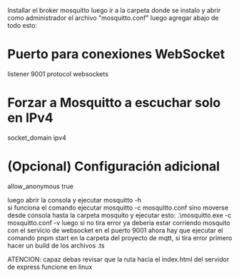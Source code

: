 Installar el broker mosquitto
luego ir a la carpeta donde se instalo y abrir como administrador el archivo "mosquitto.conf"
luego agregar abajo de todo esto:

# Puerto para conexiones WebSocket
listener 9001
protocol websockets

# Forzar a Mosquitto a escuchar solo en IPv4
socket_domain ipv4

# (Opcional) Configuración adicional
allow_anonymous true

luego abrir la consola y ejecutar mosquitto -h\
si funciona el comando ejecutar mosquitto -c mosquitto.conf
sino moverse desde consola hasta la carpeta mosquito y ejecutar esto:
.\mosquitto.exe -c mosquitto.conf -v
luego si no tira error ya deberia estar corriendo mosquito con el servicio de websocket en el puerto 9001
ahora hay que ejecutar el comando pnpm start en la carpeta del proyecto de mqtt, si tira error primero hacer un build de los archivos .ts

ATENCION: capaz debas revisar que la ruta hacia el index.html del servidor de express funcione en linux 
